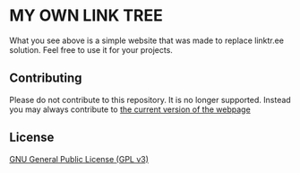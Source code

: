 # MY OWN LINK TREE
What you see above is a simple website that was made to replace linktr.ee solution. Feel free to use it for your projects.

## Contributing
Please do not contribute to this repository. It is no longer supported. Instead you may always contribute to [the current version of the webpage](https://github.com/TomaszTopola/tomasztopola.github.io)

## License
[GNU General Public License (GPL v3)](https://www.gnu.org/licenses/quick-guide-gplv3.html)
